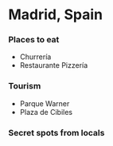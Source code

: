 # Madrid, Spain

### Places to eat
- Churrería
- Restaurante Pizzería

### Tourism
- Parque Warner
- Plaza de Cibiles

### Secret spots from locals
